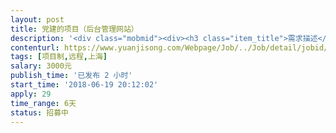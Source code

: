 ```yaml
---                
layout: post       
title: 党建的项目（后台管理网站）           
description: '<div class="mobmid"><div><h3 class="item_title">需求描述</h3><p>一、需求描述： <br/> <br/>类别：党建类后台管理网站开发 <br/>进度：已经有产品文档、原型图（共40个页面），需要技术开发。 <br/>技术：bootstrap jquery hotcss scss <br/> <br/>二、人才要求： <br/> <br/>3年以上 前端框架 熟悉 bootstrap hotcss html5 jquery ajax 有后台管理网站开发经验<br/> <br/>三、合作方式： <br/> <br/>开发方式：远程开发。 <br/>开发周期：10-20天</p></div><!--info end--></div>'     
contenturl: https://www.yuanjisong.com/Webpage/Job/../Job/detail/jobid/101587      
tags: [项目制,远程,上海]            
salary: 3000元          
publish_time: '已发布 2 小时'         
start_time: '2018-06-19 20:12:02'           
apply: 29                   
time_range: 6天              
status: 招募中                  
---                 
```


